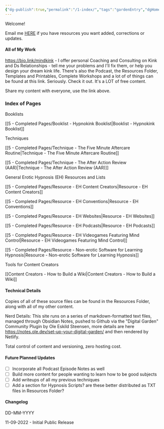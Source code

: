 ```yaml
---
{"dg-publish":true,"permalink":"/1-index/","tags":"gardenEntry","dgHomeLink":true,"dgPassFrontmatter":false}
---
```



Welcome!

Email me [HERE](mailto:thewordsmithspeaks@pm.me) if you have resources you want added, corrections or updates.

#### All of My Work

https://bio.link/mindkink - I offer personal Coaching and Consulting on Kink and Ds Relationships - tell me your problems and I'll fix them, or help you design your dream kink life. There's also the Podcast, the Resources Folder, Templates and Printables, Complete Workshops and a lot of of things can be found at this link. Seriously. Check it out. It's a LOT of free content.

Share my content with everyone, use the link above.

### Index of Pages

Booklists

[[5 - Completed Pages/Booklist - Hypnokink Booklist|Booklist - Hypnokink Booklist]]

Techniques

[[5 - Completed Pages/Technique - The Five Minute Aftercare Routine|Technique - The Five Minute Aftercare Routine]]

[[5 - Completed Pages/Technique - The After Action Review (AAR)|Technique - The After Action Review (AAR)]]

General Erotic Hypnosis (EH) Resources and Lists

[[5 - Completed Pages/Resource - EH Content Creators|Resource - EH Content Creators]]

[[5 - Completed Pages/Resource - EH Conventions|Resource - EH Conventions]]

[[5 - Completed Pages/Resource - EH Websites|Resource - EH Websites]]

[[5 - Completed Pages/Resource - EH Podcasts|Resource - EH Podcasts]]

[[5 - Completed Pages/Resource - EH Videogames Featuring Mind Control|Resource - EH Videogames Featuring Mind Control]]

[[5 - Completed Pages/Resource - Non-erotic Software for Learning Hypnosis|Resource - Non-erotic Software for Learning Hypnosis]]

Tools for Content Creators

[[Content Creators - How to Build a Wiki|Content Creators - How to Build a Wiki]]

#### Technical Details

Copies of all of these source files can be found in the Resources Folder, along with all of my other content.

Nerd Details: This site runs on a series of markdown-formatted text files, managed through Obsidian Notes, pushed to Github via the "Digital Garden" Community Plugin by Ole Eskild Steensen, more details are here https://notes.ole.dev/set-up-your-digital-garden/ and then rendered by Netlify.

Total control of content and versioning, zero hosting cost. 

#### Future Planned Updates
- [ ] Incorporate all Podcast Episode Notes as well
- [ ] Build more content for people wanting to learn how to be good subjects
- [ ] Add writeups of all my previous techniques
- [ ] Add a section for Hypnosis Scripts? are these better distributed as TXT files in Resources Folder?

#### Changelog

DD-MM-YYYY

11-09-2022 - Initial Public Release
